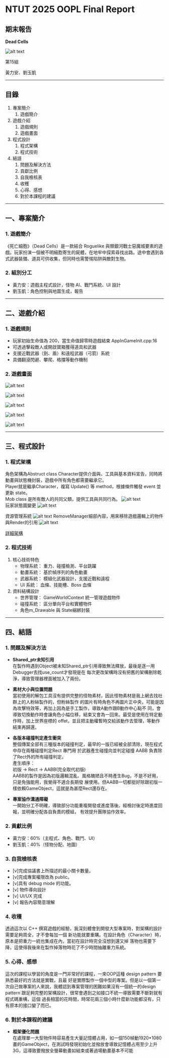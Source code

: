 # NTUT 2025 OOPL Final Report


## 期末報告

**Dead Cells**

![alt text](report_data/Dead_cells_cover_art.png)

第15組  

黃力安、劉玉凱

---

## 目錄

1. 專案簡介  
    1. 遊戲簡介
2. 遊戲介紹  
    1. 遊戲規則  
    2. 遊戲畫面
3. 程式設計  
    1. 程式架構  
    2. 程式技術
4. 結語  
    1. 問題及解決方法  
    2. 貢獻比例  
    3. 自我檢核表  
    4. 收穫  
    5. 心得、感想  
    6. 對於本課程的建議

---

## 一、專案簡介

### 1. 遊戲簡介

《死亡細胞》（Dead Cells）是一款結合 Roguelike 與類銀河戰士惡魔城要素的遊戲。玩家扮演一個被不明細胞寄生的屍體，在地牢中探索尋找出路。途中會遇到各式武器裝備、道具可供收集，但同時也需警惕陷阱與敵對生物。

### 2. 組別分工

- 黃力安：遊戲主程式設計，怪物 AI、戰鬥系統、UI 設計
- 劉玉凱：角色控制與地圖生成，報告

---

## 二、遊戲介紹

### 1. 遊戲規則
- 玩家初始生命值為 200，當生命值歸零時遊戲結束 AppInGameInit.cpp:16
- 可透過擊殺敵人或開啟寶箱獲得道具和武器
- 支援近戰武器（劍、盾）和遠程武器（弓箭）系統
- 具備翻滾閃避、攀爬、格擋等動作機制

### 2. 遊戲畫面
![alt text](report_data/image-3.png)

![alt text](report_data/image-1.png)

![alt text](report_data/image-2.png)

![alt text](report_data/image-4.png)

![alt text](report_data/image-5.png)




---

## 三、程式設計

### 1. 程式架構
角色架構為Abstruct class Character提供介面與、工具與基本資料宣告，同時將動畫與狀態機封裝，遊戲中所有角色都需要繼承它。  
Player就是繼承Character，複寫 Update() 等 method，根據條件觸發 event 並更新 state。   
Mob class 是所有敵人的共同父類，提供工具與共同行為。
![alt text](report_data/Character_struct.png)  
玩家狀態圖變更
![alt text](report_data/Player_State.png)  

資源管理系統
![alt text](report_data/Resource_Manager.png)
RemoveManager細部內容，用來移除遊戲邏輯上的物件與Render的引用
![alt text](report_data/RemoveManager.png)


[詳細架構](https://deepwiki.com/wolaxH/OOPL-Dead-cells)

### 2. 程式技術


1. 核心技術特色
    - 物理系統： 重力、碰撞檢測、平台跳躍
    - 動畫系統： 基於幀序列的角色動畫
    - 武器系統： 模組化武器設計，支援近戰和遠程
    - UI 系統： 血條、技能槽、Boss 血條
2. 資料結構設計
    - 世界管理： GameWorldContext 統一管理遊戲物件
    - 碰撞系統： 區分單向平台和實體物件
    - 角色m_Drawable 與 State綑綁封裝
---

## 四、結語

### 1. 問題及解決方法

- **Shared_ptr未知引用**  
  在製作時遇到Object被未知Shared_ptr引用導致無法釋放，最後是逐一用Debugger去找use_count才發現是在
  每次更改架構時沒有把舊的架構刪除乾淨，導致管理器裡面被加入了兩份。

- **素材大小與位置問題**  
  當初使用的解包工具沒有提供完整的怪物素材，因此怪物素材是我上網去找社群上的人粉絲製作的，但粉絲製作
  的圖片有時角色不再圖片正中央，可能是因為攻擊特效等，再加上因為是手工製作，導致A動作跟B動作中心點不
  同，會導致切換動作時會讓角色小幅位移，結束又會為一回來。最受是使用在特定動作時，加上世界座標的
  offet，並且把主動權暫時交給該動作去管理，等動作結束再歸還。

- **各版本碰撞判定產生衝突**  
  整個傳案全部有三種版本的碰撞判定，最早的一版已經被全部清除，現在程式中存在兩種碰撞判定Rect 專門用
  於武器產生碰撞向並判定碰撞 AABB 負責除了Rect外的所有碰撞判定。  
  產生順序：  
  初版 -> Rect -> AABB(完全取代初版)  
  AABB的製作是因為初版邏輯混亂、風格醜陋且不時產生Bug，不是不好用，只是免強能用，我覺得不適合長期發
  展使用。但AABB一切都挺好除跟初版一樣依賴GameObject，這就是為甚麼Rect還存在。 

- **專案協作溝通障礙**  
  一開始分工不明確，導致部分功能重複開發或進度落後。經檢討後定時進度回報，並明確分配各自負責的模組，
  有效提升團隊協作效率。

### 2. 貢獻比例

- 黃力安：60%（主程式、角色、戰鬥、UI）
- 劉玉凱：40%（怪物分配、地圖）

### 3. 自我檢核表

- [v]完成協議書上所描述的最小關卡數量。
- [v]完成專案權限改為 public。 
- [v]具有 debug mode 的功能。
- [v] 物件導向設計
- [v] UI/UX 完成
- [v] 報告內容簡意理解

### 4. 收穫

透過這次以 C++ 撰寫遊戲的經驗，我深刻體會到開發大型專案時，對架構的設計需要足夠周全，才不會每加一個
新功能就要重購。在設計角色（Character）時，原本是把重力一統也集成在內，當初在設計時完全沒想到還又掉
落物也需要下降，這使得我後來在製作掉落物時花了不少時間抽離重力系統。



### 5. 心得、感想

這次的課程以學習的角度是一門非常好的課程，一來OOP這種 design pattern 要熟悉最好的方法就是實戰，且最
好是實際製作一個中型的專案。但是以一個第一次自己做專案的人來說，我體認到專案管理的困難如果沒有一個統一的design pattern 跟足夠完整的架構設計，很常會遇到之如接口不統一導致需要不斷對就有程式碼重構，這個
過長相當的花時間，時常花兩三個小時什麼新功能都沒有，只有原本的接口變了而已。


### 6. 對於本課程的建議

- **框架優化問題**  
  在處理單一大型物件時容易產生大量記憶體占用，如一個150幀動1920*1080畫的GameObject，在測試時發現初始化並撥放會導致記憶體占用至少上升3G，這導致要撥放全螢幕動畫如結束或著過場動畫基本不可能

